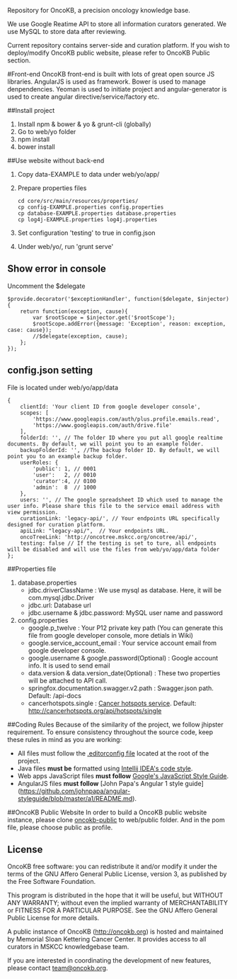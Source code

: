 Repository for OncoKB, a precision oncology knowledge base.

We use Google Reatime API to store all information curators generated.
We use MySQL to store data after reviewing.

Current repository contains server-side and curation platform.
If you wish to deploy/modify OncoKB public website, please refer to OncoKB Public section.

#Front-end
OncoKB front-end is built with lots of great open source JS libraries. AngularJS is used as framework. Bower is used to manage denpendencies. Yeoman is used to initiate project and angular-generator is used to create angular directive/service/factory etc.

##Install project
1. Install npm & bower & yo & grunt-cli (globally)
2. Go to web/yo folder
3. npm install
4. bower install

##Use website without back-end
1. Copy data-EXAMPLE to data under web/yo/app/
2. Prepare properties files  
    ```
    cd core/src/main/resources/properties/
    cp config-EXAMPLE.properties config.properties
    cp database-EXAMPLE.properties database.properties
    cp log4j-EXAMPLE.properties log4j.properties
    ```

3. Set configuration 'testing' to true in config.json
4. Under web/yo/, run 'grunt serve'

## Show error in console
Uncomment the $delegate
```
$provide.decorator('$exceptionHandler', function($delegate, $injector){
    return function(exception, cause){
        var $rootScope = $injector.get('$rootScope');
        $rootScope.addError({message: 'Exception', reason: exception, case: cause});
        //$delegate(exception, cause);
    };
});
```

## config.json setting
File is located under web/yo/app/data
```
{
    clientId: 'Your client ID from google developer console',
    scopes: [
        'https://www.googleapis.com/auth/plus.profile.emails.read',
        'https://www.googleapis.com/auth/drive.file'
    ],
    folderId: '', // The folder ID where you put all google realtime documents. By default, we will point you to an example folder.
    backupFolderId: '', //The backup folder ID. By default, we will point you to an example backup folder.
    userRoles: {
        'public': 1, // 0001
        'user':   2, // 0010
        'curator':4, // 0100
        'admin':  8  // 1000
    },
    users: '', // The google spreadsheet ID which used to manage the user info. Please share this file to the service email address with view permission.
    curationLink: 'legacy-api/', // Your endpoints URL specifically designed for curation platform.
    apiLink: "legacy-api/",  // Your endpoints URL.
    oncoTreeLink: 'http://oncotree.mskcc.org/oncotree/api/',
    testing: false // If the testing is set to ture, all endpoints will be disabled and will use the files from web/yo/app/data folder
};
```

##Properties file
1. database.properties
    * jdbc.driverClassName : We use mysql as database. Here, it will be com.mysql.jdbc.Driver
    * jdbc.url: Database url
    * jdbc.username & jdbc.password: MySQL user name and password
2. config.properties
    * google.p_twelve : Your P12 private key path (You can generate this file from google developer console, more detials in Wiki)
    * google.service_account_email : Your service account email from google developer console.
    * google.username & google.password(Optional) : Google account info. It is used to send email
    * data.version & data.version_date(Optional) : These two properties will be attached to API call.
    * springfox.documentation.swagger.v2.path : Swagger.json path. Default: /api-docs
    * cancerhotspots.single : [Cancer hotspots service](http://cancerhotspots.org). Default: http://cancerhotspots.org/api/hotspots/single

##Coding Rules
Because of the similarity of the project, we follow jhipster requirement.
To ensure consistency throughout the source code, keep these rules in mind as you are working:

* All files must follow the [.editorconfig file](http://editorconfig.org/) located at the root of the project.
* Java files **must be** formatted using [Intellij IDEA's code style](http://confluence.jetbrains.com/display/IntelliJIDEA/Code+Style+and+Formatting).
* Web apps JavaScript files **must follow** [Google's JavaScript Style Guide](https://google-styleguide.googlecode.com/svn/trunk/javascriptguide.xml).
* AngularJS files **must follow** [John Papa's Angular 1 style guide] (https://github.com/johnpapa/angular-styleguide/blob/master/a1/README.md).

##OncoKB Public Website
In order to build a OncoKB public website instance, please clone [oncokb-public](https://github.com/oncokb/oncokb-public) to web/public folder. And in the pom file, please choose public as profile.

License
--------------------

OncoKB free software: you can redistribute it and/or modify it under the terms of the GNU Affero General Public License, version 3, as published by the Free Software Foundation.

This program is distributed in the hope that it will be useful, but WITHOUT ANY WARRANTY; without even the implied warranty of MERCHANTABILITY or FITNESS FOR A PARTICULAR PURPOSE. See the GNU Affero General Public License for more details.

A public instance of OncoKB (http://oncokb.org) is hosted and maintained by Memorial Sloan Kettering Cancer Center. It provides access to all curators in MSKCC knowledgebase team.

If you are interested in coordinating the development of new features, please contact team@oncokb.org.

